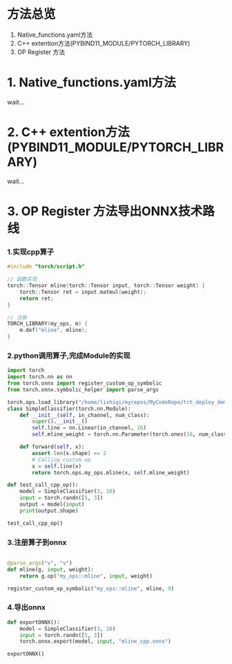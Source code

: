 <!--
 * @Author: lexcalibur
 * @Date: 2021-12-14 13:23:58
 * @LastEditors: lexcaliburr
 * @LastEditTime: 2021-12-14 16:51:07
 * @Reference: https://blog.csdn.net/gzq0723/article/details/115410050
-->
# 方法总览
1. Native_functions.yaml方法
2. C++ extention方法(PYBIND11_MODULE/PYTORCH_LIBRARY)
3. OP Register 方法

# 1. Native_functions.yaml方法
wait...

# 2. C++ extention方法(PYBIND11_MODULE/PYTORCH_LIBRARY)
wait...

# 3. OP Register 方法导出ONNX技术路线
### 1.实现cpp算子
```cpp
#include "torch/script.h"

// 函数实现
torch::Tensor mline(torch::Tensor input, torch::Tensor weight) {
    torch::Tensor ret = input.matmul(weight);
    return ret;
}

// 注册
TORCH_LIBRARY(my_ops, m) {
    m.def("mline", mline);
}
```

### 2.python调用算子,完成Module的实现
```python
import torch
import torch.nn as nn
from torch.onnx import register_custom_op_symbolic
from torch.onnx.symbolic_helper import parse_args

torch.ops.load_library("/home/lishiqi/myrepos/MyCodeRepo/trt_deploy_demo/model/customed_op/build/libmline.so")
class SimpleClassifier(torch.nn.Module):
    def __init__(self, in_channel, num_class):
        super().__init__()
        self.line = nn.Linear(in_channel, 16)
        self.mline_weight = torch.nn.Parameter(torch.ones(16, num_class))

    def forward(self, x):
        assert len(x.shape) == 2
        # Calling custom op
        x = self.line(x)
        return torch.ops.my_ops.mline(x, self.mline_weight)

def test_call_cpp_op():
    model = SimpleClassifier(3, 10)
    input = torch.randn([5, 3])
    output = model(input)
    print(output.shape)

test_call_cpp_op()

```

### 3.注册算子到onnx
```python

@parse_args("v", "v")
def mline(g, input, weight):
    return g.op("my_ops::mline", input, weight)

register_custom_op_symbolic("my_ops::mline", mline, 9)

```


### 4.导出onnx
```python
def exportONNX():
    model = SimpleClassifier(3, 10)
    input = torch.randn([5, 3])
    torch.onnx.export(model, input, "mline_cpp.onnx")

exportONNX()
```